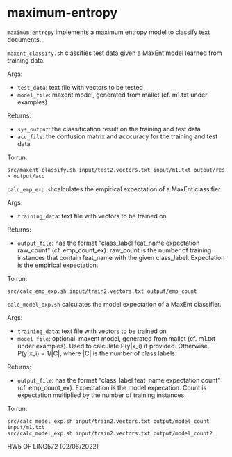# maximum-entropy
```maximum-entropy``` implements a maximum entropy model to classify text documents. 

```maxent_classify.sh``` classifies test data given a MaxEnt model learned from training data. 

Args: 
* ```test_data```: text file with vectors to be tested
* ```model_file```: maxent model, generated from mallet (cf. m1.txt under examples)

Returns: 
* ```sys_output```: the classification result on the training and test data 
* ```acc_file```: the confusion matrix and acccuracy for the training and test data

To run: 
```
src/maxent_classify.sh input/test2.vectors.txt input/m1.txt output/res > output/acc
```

```calc_emp_exp.sh```calculates the empirical expectation of a MaxEnt classifier.

Args: 
* ```training_data```: text file with vectors to be trained on 

Returns: 
* ```output_file```: has the format "class_label feat_name expectation raw_count" (cf. emp_count_ex). raw_count is the number of training instances that contain feat_name with the given class_label. Expectation is the empirical expectation. 

To run: 
```
src/calc_emp_exp.sh input/train2.vectors.txt output/emp_count
```

```calc_model_exp.sh``` calculates the model expectation of a MaxEnt classifier.

Args: 
* ```training_data```:  text file with vectors to be trained on 
* ```model_file```: optional. maxent model, generated from mallet (cf. m1.txt under examples). Used to calculate P(y|x_i) if provided. Otherwise, P(y|x_i) = 1/|C|, where |C| is the number of class labels. 

Returns: 
* ```output_file```: has the format "class_label feat_name expectation count" (cf. emp_count_ex). Expectation is the model expecation. Count is expectation multiplied by the number of training instances. 

To run: 
```
src/calc_model_exp.sh input/train2.vectors.txt output/model_count input/m1.txt
src/calc_model_exp.sh input/train2.vectors.txt output/model_count2
```

HW5 OF LING572 (02/06/2022) 

